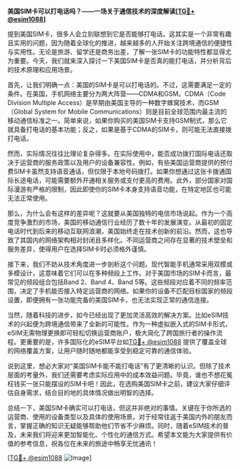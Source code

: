 **美国SIM卡可以打电话吗？——一场关于通信技术的深度解读[[TG💪+ @esim1088](https://t.me/s/esim1088)]**

提到美国SIM卡，很多人会立刻联想到它是否能够打电话。这其实是一个非常有趣且实用的问题，因为随着全球化的推进，越来越多的人开始关注跨境通信的便捷性与实用性。无论是旅游、留学还是商务出差，了解一张SIM卡的功能特性都显得尤为重要。今天，我们就来深入探讨一下美国SIM卡是否真的能打电话，并分析背后的技术原理和应用场景。

首先，让我们明确一点：美国的SIM卡是可以打电话的。不过，这需要满足一定的条件。在美国，手机网络主要分为两大阵营——CDMA和GSM。CDMA（Code Division Multiple Access）是早期由美国主导的一种数字蜂窝技术，而GSM（Global System for Mobile Communications）则是目前全球范围内最主流的移动通信标准之一。简单来说，如果你购买的美国SIM卡支持GSM制式，那么它就具备打电话的基本功能；反之，如果是基于CDMA的SIM卡，则可能无法直接拨打电话。

然而，实际情况往往比理论复杂得多。在实际使用中，能否成功拨打国际电话还取决于运营商的服务政策以及用户的设备兼容性。例如，有些美国运营商提供的预付费SIM卡虽然支持语音通话，但仅限于本地号码拨打。如果你想通过这张卡拨通国际长途电话，可能需要额外开通相关服务或支付更高的费用。此外，部分国家对国际漫游有严格的限制，因此即使你的SIM卡本身支持语音功能，在特定地区也可能无法正常使用。

那么，为什么会有这样的差异呢？这就要从美国独特的电信市场说起。作为一个高度竞争激烈的市场，美国的移动通信行业经历了数十年的发展演变。从最初的固定电话时代到后来的移动互联网浪潮，美国始终走在技术创新的前沿。然而，这也导致了其国内的网络架构相对封闭且多样化。不同运营商之间存在显著的技术壁垒和服务差异，使得用户在选择SIM卡时必须格外谨慎。

接下来，我们不妨从技术角度进一步剖析这个问题。现代智能手机通常采用双模或多模设计，这意味着它们可以在多种频段上工作。对于美国市场的SIM卡而言，最常见的频段组合包括Band 2、Band 4、Band 5等。这些频段对应着不同的频率范围，决定了手机能否接入特定运营商的网络。如果你的设备不匹配目标国家的频段设置，即便拥有一张功能完备的美国SIM卡，也无法实现正常的通信连接。

当然，随着科技的进步，如今已经出现了更加灵活高效的解决方案。比如eSIM技术的兴起便为跨境通信带来了全新的可能性。作为一种虚拟嵌入式的SIM卡形式，eSIM无需物理更换即可轻松切换运营商账户，极大简化了跨国旅行者的操作流程。更重要的是，许多国际化的eSIM平台如[TG💪+ @esim1088](https://t.me/s/esim1088) 提供了覆盖全球的网络覆盖方案，让用户随时随地都能享受到稳定可靠的通信体验。

说到这里，想必大家对“美国SIM卡能不能打电话”有了更清晰的认识。但除了技术层面的考量外，我们还需要考虑实际应用中的成本效益问题。毕竟，谁也不想花冤枉钱买一张只能摆设的SIM卡吧！因此，在选购美国SIM卡之前，建议大家仔细评估自身需求，结合目的地的具体情况做出明智的选择。

总结一下，美国SIM卡确实可以打电话，但这并非绝对的事情。关键在于你所选的运营商、使用的设备类型以及具体的使用场景。对于经常往返于美国内外的朋友而言，掌握正确的知识无疑能够帮助他们节省不少麻烦。同时，随着eSIM技术的普及，未来我们将迎来更加智能化、个性化的通信方式。希望本文能为大家提供有价值的参考信息，祝各位在未来的旅途中畅享无忧通讯！

[[TG💪+ @esim1088](https://t.me/s/esim1088) ![Image](https://i.postimg.cc/4NQfJmqS/Snipaste-2025-05-13-00-14-12.png)]